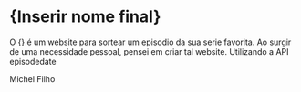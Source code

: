 # {Inserir nome final}

O {} é um website para sortear um episodio da sua serie favorita. Ao surgir de uma necessidade pessoal, pensei em criar tal website.
Utilizando a API episodedate

Michel Filho